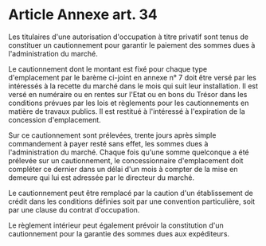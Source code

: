 # Article Annexe art. 34

Les titulaires d'une autorisation d'occupation à titre privatif sont tenus de constituer un cautionnement pour garantir le paiement des sommes dues à l'administration du marché.

Le cautionnement dont le montant est fixé pour chaque type d'emplacement par le barème ci-joint en annexe n° 7 doit être versé par les intéressés à la recette du marché dans le mois qui suit leur installation. Il est versé en numéraire ou en rentes sur l'Etat ou en bons du Trésor dans les conditions prévues par les lois et règlements pour les cautionnements en matière de travaux publics. Il est restitué à l'intéressé à l'expiration de la concession d'emplacement.

Sur ce cautionnement sont prélevées, trente jours après simple commandement à payer resté sans effet, les sommes dues à l'administration du marché. Chaque fois qu'une somme quelconque a été prélevée sur un cautionnement, le concessionnaire d'emplacement doit compléter ce dernier dans un délai d'un mois à compter de la mise en demeure qui lui est adressée par le directeur du marché.

Le cautionnement peut être remplacé par la caution d'un établissement de crédit dans les conditions définies soit par une convention particulière, soit par une clause du contrat d'occupation.

Le règlement intérieur peut également prévoir la constitution d'un cautionnement pour la garantie des sommes dues aux expéditeurs.
